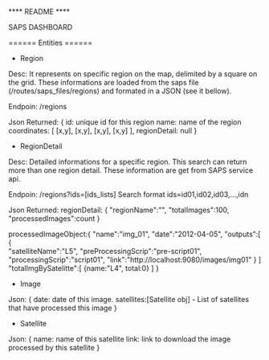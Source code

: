 **** README ****

SAPS DASHBOARD

====== Entities ======

- Region

Desc: 
It represents on specific region on the map, delimited by a square on the grid. These informations are loaded from the saps file (/routes/saps_files/regions) and formated in a JSON (see it bellow).

Endpoin: /regions

Json Returned:
{
	id: unique id for this region
	name: name of the region
	coordinates: [
		[x,y],
		[x,y],
		[x,y],
		[x,y]
	],
	regionDetail: null
}

- RegionDetail

Desc: 
Detailed informations for a specific region. This search can return more than one region detail. These information are get from SAPS service api.

Endpoin: /regions?ids=[ids_lists]
Search format ids=id01,id02,id03,...,idn

Json Returned:
regionDetail: {
	"regionName":"",
	"totalImages":100,
	"processedImages":count
}

processedImageObject:{
	"name":"img_01",
	"date":"2012-04-05",
	"outputs":[  
		{  
		"satelliteName":"L5",
		"preProcessingScrip":"pre-script01",
		"processingScrip":"script01",
		"link":"http://localhost:9080/images/img01"
		}
	]
	"totalImgBySatelitte":[
		{name:"L4", total:0}
	]
}

- Image

Json:
{
	date: date of this image.
	satellites:[Satellite obj] - List of satellites that have processed this image
}

- Satellite

Json:
{
	name: name of this satellite
	link: link to download the image processed by this satellite
}